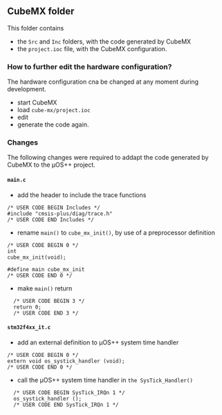 ## CubeMX folder

This folder contains 

- the `Src` and `Inc` folders, with the code generated by CubeMX
- the `project.ioc` file, with the CubeMX configuration.

### How to further edit the hardware configuration?

The hardware configuration cna be changed at any moment during development.

- start CubeMX
- load `cube-mx/project.ioc` 
- edit 
- generate the code again.

### Changes

The following changes were required to addapt the code generated by CubeMX to the µOS++ project.

#### `main.c`

- add the header to include the trace functions
```
/* USER CODE BEGIN Includes */
#include "cmsis-plus/diag/trace.h"
/* USER CODE END Includes */
```
- rename `main()` to `cube_mx_init()`, by use of a preprocessor definition
```
/* USER CODE BEGIN 0 */
int
cube_mx_init(void);

#define main cube_mx_init
/* USER CODE END 0 */
```
- make `main()` return
```
  /* USER CODE BEGIN 3 */
  return 0;
  /* USER CODE END 3 */
```

#### `stm32f4xx_it.c`

- add an external definition to µOS++ system time handler
```
/* USER CODE BEGIN 0 */
extern void os_systick_handler (void);
/* USER CODE END 0 */
```
- call the µOS++ system time handler in `the SysTick_Handler()`
```
  /* USER CODE BEGIN SysTick_IRQn 1 */
  os_systick_handler ();
  /* USER CODE END SysTick_IRQn 1 */
```

